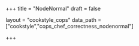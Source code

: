 +++
title = "NodeNormal"
draft = false

layout = "cookstyle_cops"
data_path = ["cookstyle","cops_chef_correctness_nodenormal"]

+++

<!-- The content of this page is automatically generated from the
cops_chef_correctness_nodenormal.yml file in github.com/chef/cookstyle/blob/main/docs-chef-io/data/cookstyle/. -->
